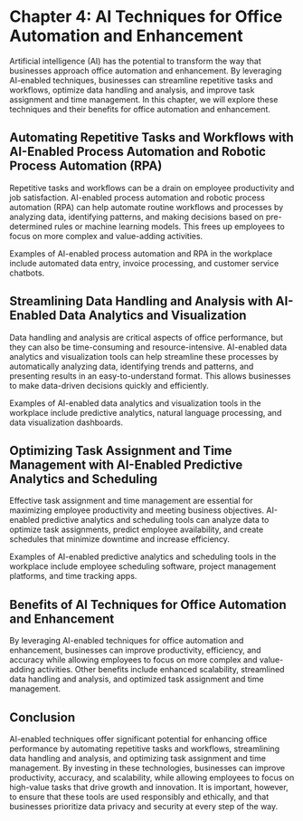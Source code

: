 Chapter 4: AI Techniques for Office Automation and Enhancement
==============================================================

Artificial intelligence (AI) has the potential to transform the way that businesses approach office automation and enhancement. By leveraging AI-enabled techniques, businesses can streamline repetitive tasks and workflows, optimize data handling and analysis, and improve task assignment and time management. In this chapter, we will explore these techniques and their benefits for office automation and enhancement.

Automating Repetitive Tasks and Workflows with AI-Enabled Process Automation and Robotic Process Automation (RPA)
-----------------------------------------------------------------------------------------------------------------

Repetitive tasks and workflows can be a drain on employee productivity and job satisfaction. AI-enabled process automation and robotic process automation (RPA) can help automate routine workflows and processes by analyzing data, identifying patterns, and making decisions based on pre-determined rules or machine learning models. This frees up employees to focus on more complex and value-adding activities.

Examples of AI-enabled process automation and RPA in the workplace include automated data entry, invoice processing, and customer service chatbots.

Streamlining Data Handling and Analysis with AI-Enabled Data Analytics and Visualization
----------------------------------------------------------------------------------------

Data handling and analysis are critical aspects of office performance, but they can also be time-consuming and resource-intensive. AI-enabled data analytics and visualization tools can help streamline these processes by automatically analyzing data, identifying trends and patterns, and presenting results in an easy-to-understand format. This allows businesses to make data-driven decisions quickly and efficiently.

Examples of AI-enabled data analytics and visualization tools in the workplace include predictive analytics, natural language processing, and data visualization dashboards.

Optimizing Task Assignment and Time Management with AI-Enabled Predictive Analytics and Scheduling
--------------------------------------------------------------------------------------------------

Effective task assignment and time management are essential for maximizing employee productivity and meeting business objectives. AI-enabled predictive analytics and scheduling tools can analyze data to optimize task assignments, predict employee availability, and create schedules that minimize downtime and increase efficiency.

Examples of AI-enabled predictive analytics and scheduling tools in the workplace include employee scheduling software, project management platforms, and time tracking apps.

Benefits of AI Techniques for Office Automation and Enhancement
---------------------------------------------------------------

By leveraging AI-enabled techniques for office automation and enhancement, businesses can improve productivity, efficiency, and accuracy while allowing employees to focus on more complex and value-adding activities. Other benefits include enhanced scalability, streamlined data handling and analysis, and optimized task assignment and time management.

Conclusion
----------

AI-enabled techniques offer significant potential for enhancing office performance by automating repetitive tasks and workflows, streamlining data handling and analysis, and optimizing task assignment and time management. By investing in these technologies, businesses can improve productivity, accuracy, and scalability, while allowing employees to focus on high-value tasks that drive growth and innovation. It is important, however, to ensure that these tools are used responsibly and ethically, and that businesses prioritize data privacy and security at every step of the way.
